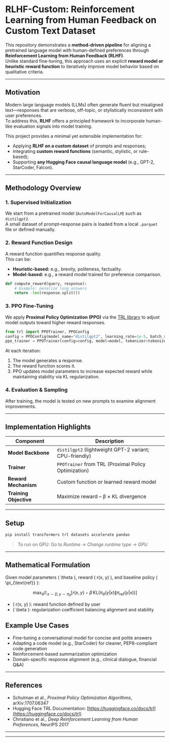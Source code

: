 



# RLHF-Custom: Reinforcement Learning from Human Feedback on Custom Text Dataset

This repository demonstrates a **method-driven pipeline** for aligning a pretrained language model with human-defined preferences through **Reinforcement Learning from Human Feedback (RLHF)**.  
Unlike standard fine-tuning, this approach uses an explicit **reward model or heuristic reward function** to iteratively improve model behavior based on qualitative criteria.

---

## Motivation

Modern large language models (LLMs) often generate fluent but misaligned text—responses that are verbose, off-topic, or stylistically inconsistent with user preferences.  
To address this, **RLHF** offers a principled framework to incorporate human-like evaluation signals into model training.

This project provides a minimal yet extensible implementation for:
- Applying **RLHF on a custom dataset** of prompts and responses;
- Integrating **custom reward functions** (semantic, stylistic, or rule-based);
- Supporting **any Hugging Face causal language model** (e.g., GPT-2, StarCoder, Falcon).

---

## Methodology Overview

### 1. **Supervised Initialization**
We start from a pretrained model (`AutoModelForCausalLM`) such as `distilgpt2`.  
A small dataset of prompt–response pairs is loaded from a local `.parquet` file or defined manually.

### 2. **Reward Function Design**
A reward function quantifies response quality.  
This can be:
- **Heuristic-based:** e.g., brevity, politeness, factuality.
- **Model-based:** e.g., a reward model trained for preference comparison.

```python
def compute_reward(query, response):
    # Example: penalize long answers
    return -len(response.split())
````

### 3. **PPO Fine-Tuning**

We apply **Proximal Policy Optimization (PPO)** via the [TRL library](https://github.com/huggingface/trl) to adjust model outputs toward higher reward responses.

```python
from trl import PPOTrainer, PPOConfig
config = PPOConfig(model_name="distilgpt2", learning_rate=1e-5, batch_size=2)
ppo_trainer = PPOTrainer(config=config, model=model, tokenizer=tokenizer, dataset=dataset)
```

At each iteration:

1. The model generates a response.
2. The reward function scores it.
3. PPO updates model parameters to increase expected reward while maintaining stability via KL regularization.

### 4. **Evaluation & Sampling**

After training, the model is tested on new prompts to examine alignment improvements.

---

## Implementation Highlights

| Component              | Description                                            |
| ---------------------- | ------------------------------------------------------ |
| **Model Backbone**     | `distilgpt2` (lightweight GPT-2 variant; CPU-friendly) |
| **Trainer**            | `PPOTrainer` from TRL (Proximal Policy Optimization)   |
| **Reward Mechanism**   | Custom function or learned reward model                |
| **Training Objective** | Maximize reward – β × KL divergence                    |

---

## Setup

```bash
pip install transformers trl datasets accelerate pandas
```

> To run on GPU:
> Go to *Runtime → Change runtime type → GPU* 


---

## Mathematical Formulation

Given model parameters \( \theta \), reward \( r(x, y) \), and baseline policy \( \pi_{\text{ref}} \):

$$
\max_\theta \mathbb{E}_{x \sim D, y \sim \pi_\theta}
\left[ r(x, y) - \beta \, \mathrm{KL}(\pi_\theta(y|x) \| \pi_{\text{ref}}(y|x)) \right]
$$

- \( r(x, y) \): reward function defined by user  
- \( \beta \): regularization coefficient balancing alignment and stability


## Example Use Cases

* Fine-tuning a conversational model for concise and polite answers
* Adapting a code model (e.g., StarCoder) for cleaner, PEP8-compliant code generation
* Reinforcement-based summarization optimization
* Domain-specific response alignment (e.g., clinical dialogue, financial Q&A)

---

## References

* Schulman et al., *Proximal Policy Optimization Algorithms*, arXiv:1707.06347
* Hugging Face TRL Documentation: [https://huggingface.co/docs/trl](https://huggingface.co/docs/trl)
* Christiano et al., *Deep Reinforcement Learning from Human Preferences*, NeurIPS 2017

---




---
```
